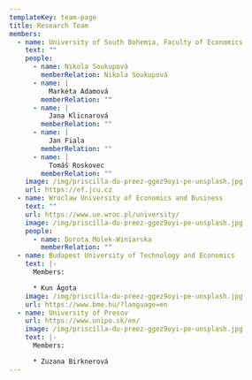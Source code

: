 ```yaml
---
templateKey: team-page
title: Research Team
members:
  - name: University of South Bohemia, Faculty of Economics
    text: ""
    people:
      - name: Nikola Soukupová
        memberRelation: Nikola Soukupová
      - name: |
          Markéta Adamová
        memberRelation: ""
      - name: |
          Jana Klicnarová
        memberRelation: ""
      - name: |
          Jan Fiala
        memberRelation: ""
      - name: |
          Tomáš Roskovec
        memberRelation: ""
    image: /img/priscilla-du-preez-ggez9oyi-pe-unsplash.jpg
    url: https://ef.jcu.cz
  - name: Wroclaw University of Economics and Business
    text: ""
    url: https://www.ue.wroc.pl/university/
    image: /img/priscilla-du-preez-ggez9oyi-pe-unsplash.jpg
    people:
      - name: Dorota Molek-Winiarska
        memberRelation: ""
  - name: Budapest University of Technology and Economics
    text: |-
      M﻿embers:

      * Kun Ágota
    image: /img/priscilla-du-preez-ggez9oyi-pe-unsplash.jpg
    url: https://www.bme.hu/?language=en
  - name: University of Presov
    url: https://www.unipo.sk/en/
    image: /img/priscilla-du-preez-ggez9oyi-pe-unsplash.jpg
    text: |-
      M﻿embers:

      * Zuzana Birknerová
---
```

